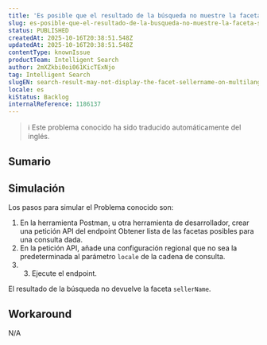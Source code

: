 ```yaml
---
title: 'Es posible que el resultado de la búsqueda no muestre la faceta sellerName en tiendas multilingües en otras configuraciones regionales.'
slug: es-posible-que-el-resultado-de-la-busqueda-no-muestre-la-faceta-sellername-en-tiendas-multilingues-en-otras-configuraciones-regionales
status: PUBLISHED
createdAt: 2025-10-16T20:38:51.548Z
updatedAt: 2025-10-16T20:38:51.548Z
contentType: knownIssue
productTeam: Intelligent Search
author: 2mXZkbi0oi061KicTExNjo
tag: Intelligent Search
slugEN: search-result-may-not-display-the-facet-sellername-on-multilanguage-stores-in-additional-locales
locale: es
kiStatus: Backlog
internalReference: 1186137
---
```


>ℹ️ Este problema conocido ha sido traducido automáticamente del inglés.

## Sumario

## Simulación



Los pasos para simular el Problema conocido son:

1. En la herramienta Postman, u otra herramienta de desarrollador, crear una petición API del endpoint Obtener lista de las facetas posibles para una consulta dada.
2. En la petición API, añade una configuración regional que no sea la predeterminada al parámetro `locale` de la cadena de consulta.
3. 3. Ejecute el endpoint.

El resultado de la búsqueda no devuelve la faceta `sellerName`.

## Workaround


N/A


